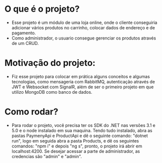 # O que é o projeto?
- Esse projeto é um módulo de uma loja online, onde o cliente conseguiria adicionar vários produtos no carrinho, colocar dados de endereço e de pagamento.
- Como administrador, o usuario consegue gerenciar os produtos através de um CRUD.

# Motivação do projeto:
- Fiz esse projeto para colocar em prática alguns conceitos e algumas tecnologias, como mensageria com RabbitMQ, autenticação através de JWT e Websocket com SignalR, além de ser o primeiro projeto em que utilizo MongoDB como banco de dados.

# Como rodar?
- Para rodar o projeto, você precisa ter os SDK do .NET nas versões 3.1 e 5.0 e o node instalado em sua maquina. Tendo tudo instalado, abra as pastas PaymenyApi e ProductApi e dê o seguinte comando: "dotnet run", logo em seguida abra a pasta Products, e dê os seguintes comandos: "npm i" e depois "ng s", pronto, o projeto irá abrir em localhost:4200. Se desejar acessar a parte de administrador, as credencias são "admin" e "admin".